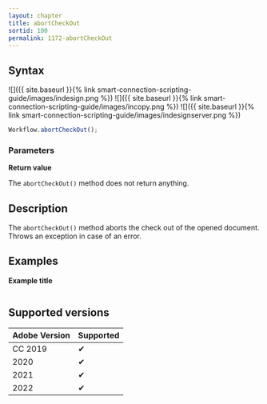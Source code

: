 ```yaml
---
layout: chapter
title: abortCheckOut
sortid: 100
permalink: 1172-abortCheckOut
---
```

## Syntax

![]({{ site.baseurl }}{% link smart-connection-scripting-guide/images/indesign.png %}) ![]({{ site.baseurl }}{% link smart-connection-scripting-guide/images/incopy.png %}) ![]({{ site.baseurl }}{% link smart-connection-scripting-guide/images/indesignserver.png %})
```javascript
Workflow.abortCheckOut();
```

### Parameters

**Return value**

The `abortCheckOut()` method does not return anything.

## Description

The `abortCheckOut()` method aborts the check out of the opened document. Throws an exception in case of an error.

## Examples

**Example title**

```javascript

```

## Supported versions

| Adobe Version | Supported |
|---------------|-----------|
| CC 2019       | ✔         |
| 2020          | ✔         |
| 2021          | ✔         |
| 2022          | ✔         |
